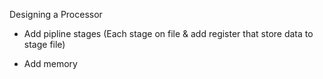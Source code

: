 Designing a Processor

- Add pipline stages (Each stage on file & add register that store data to stage file)

- Add memory
